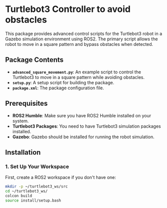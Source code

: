 # Turtlebot3 Controller to avoid obstacles

This package provides advanced control scripts for the Turtlebot3 robot in a Gazebo simulation environment using ROS2. The primary script allows the robot to move in a square pattern and bypass obstacles when detected.

## Package Contents

- **`advanced_square_movement.py`**: An example script to control the Turtlebot3 to move in a square pattern while avoiding obstacles.
- **`setup.py`**: A setup script for building the package.
- **`package.xml`**: The package configuration file.

## Prerequisites

- **ROS2 Humble**: Make sure you have ROS2 Humble installed on your system.
- **Turtlebot3 Packages**: You need to have Turtlebot3 simulation packages installed.
- **Gazebo**: Gazebo should be installed for running the robot simulation.

## Installation

### 1. Set Up Your Workspace

First, create a ROS2 workspace if you don't have one:

```bash
mkdir -p ~/turtlebot3_ws/src
cd ~/turtlebot3_ws/
colcon build
source install/setup.bash
